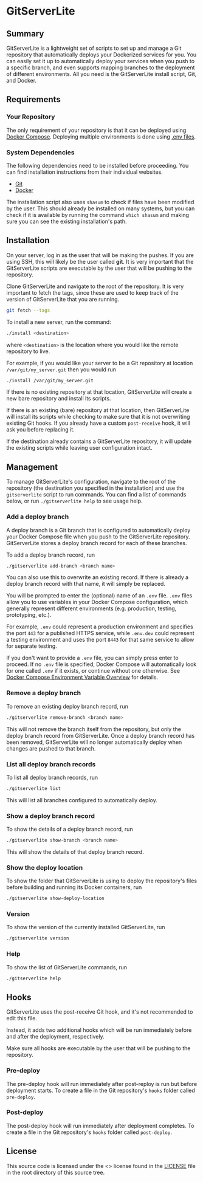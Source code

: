 # GitServerLite

## Summary

GitServerLite is a lightweight set of scripts to set up and manage a Git repository that automatically deploys your Dockerized services for you.
You can easily set it up to automatically deploy your services when you push to a specific branch, and even supports mapping branches to the deployment of different environments.
All you need is the GitServerLite install script, Git, and Docker.

## Requirements

### Your Repository

The only requirement of your repository is that it can be deployed using [Docker Compose](https://docs.docker.com/compose/).
Deploying multiple environments is done using [.env files](https://docs.docker.com/compose/environment-variables/).

### System Dependencies

The following dependencies need to be installed before proceeding. You can find installation instructions from their individual websites.

- [Git](https://git-scm.com/book/en/v2/Getting-Started-Installing-Git)
- [Docker](https://docs.docker.com/engine/install/debian/)

The installation script also uses `shasum` to check if files have been modified by the user.
This should already be installed on many systems, but you can check if it is available by running the command `which shasum` and making sure you can see the existing installation's path.

## Installation

On your server, log in as the user that will be making the pushes.
If you are using SSH, this will likely be the user called **git**.
It is very important that the GitServerLite scripts are executable by the user that will be pushing to the repository.

Clone GitServerLite and navigate to the root of the repository.
It is very important to fetch the tags, since these are used to keep track of the version of GitServerLite that you are running.
```bash
git fetch --tags
```

To install a new server, run the command:

```bash
./install <destination>
```
where `<destination>` is the location where you would like the remote repository to live.

For example, if you would like your server to be a Git repository at location `/var/git/my_server.git` then you would run
```bash
./install /var/git/my_server.git
```

If there is no existing repository at that location, GitServerLite will create a new bare repository and install its scripts.

If there is an existing (bare) repository at that location, then GitServerLite will install its scripts while checking to make sure that it is not overwriting existing Git hooks.
If you already have a custom `post-receive` hook, it will ask you before replacing it.

If the destination already contains a GitServerLite repository, it will update the existing scripts while leaving user configuration intact.

## Management

To manage GitServerLite's configuration, navigate to the root of the repository (the destination you specified in the installation) and use the `gitserverlite` script to run commands.
You can find a list of commands below, or run `./gitserverlite help` to see usage help.

### Add a deploy branch

A deploy branch is a Git branch that is configured to automatically deploy your Docker Compose file when you push to the GitServerLite repository.
GitServerLite stores a deploy branch record for each of these branches.

To add a deploy branch record, run
```bash
./gitserverlite add-branch <branch name>
```

You can also use this to overwrite an existing record.
If there is already a deploy branch record with that name, it will simply be replaced.

You will be prompted to enter the (optional) name of an `.env` file.
`.env` files allow you to use variables in your Docker Compose configuration, which generally represent different environments (e.g. production, testing, prototyping, etc.).

For example, `.env` could represent a production environment and specifies the port `443` for a published HTTPS service, while `.env.dev` could represent a testing environment and uses the port `8443` for that same service to allow for separate testing.

If you don't want to provide a `.env` file, you can simply press enter to proceed.
If no `.env` file is specified, Docker Compose will automatically look for one called `.env` if it exists, or continue without one otherwise.
See [Docker Compose Environment Variable Overview](https://docs.docker.com/compose/environment-variables/) for details.

### Remove a deploy branch

To remove an existing deploy branch record, run
```bash
./gitserverlite remove-branch <branch name>
```

This will not remove the branch itself from the repository, but only the deploy branch record from GitServerLite.
Once a deploy branch record has been removed, GitServerLite will no longer automatically deploy when changes are pushed to that branch.

### List all deploy branch records

To list all deploy branch records, run
```bash
./gitserverlite list
```

This will list all branches configured to automatically deploy.

### Show a deploy branch record

To show the details of a deploy branch record, run
```bash
./gitserverlite show-branch <branch name>
```

This will show the details of that deploy branch record.

### Show the deploy location

To show the folder that GitServerLite is using to deploy the repository's files before building and running its Docker containers, run
```bash
./gitserverlite show-deploy-location
```

### Version

To show the version of the currently installed GitServerLite, run
```bash
./gitserverlite version
```

### Help

To show the list of GitServerLite commands, run
```bash
./gitserverlite help
```

## Hooks

GitServerLite uses the post-receive Git hook, and it's not recommended to edit this file.

Instead, it adds two additional hooks which will be run immediately before and after the deployment, respectively.

Make sure all hooks are executable by the user that will be pushing to the repository.

### Pre-deploy

The pre-deploy hook will run immediately after post-reploy is run but before deployment starts. To create a file in the Git repository's `hooks` folder called `pre-deploy`.

### Post-deploy

The post-deploy hook will run immediately after deployment completes. To create a file in the Git repository's `hooks` folder called `post-deploy`.

## License

This source code is licensed under the <> license found in the [LICENSE](LICENSE.txt) file in the root directory of this source tree.